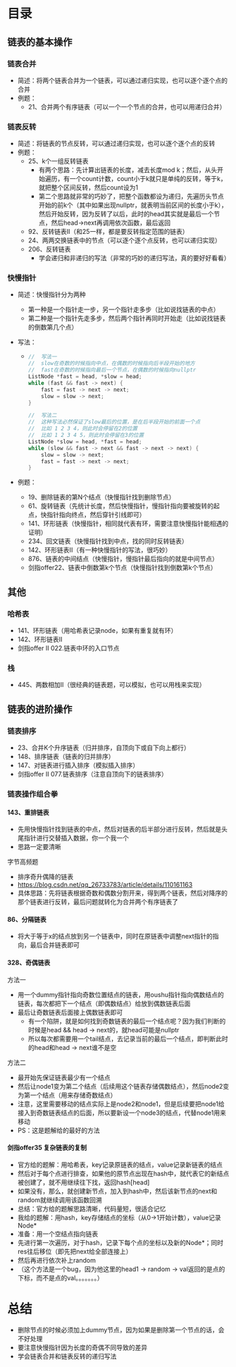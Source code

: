 # 目录

## 链表的基本操作

### 链表合并

- 简述：将两个链表合并为一个链表，可以通过递归实现，也可以逐个逐个点的合并
- 例题：
  - 21、合并两个有序链表（可以一个一个节点的合并，也可以用递归合并）





### 链表反转

- 简述：将链表的节点反转，可以通过递归实现，也可以逐个逐个点的反转
- 例题：
  - 25、k个一组反转链表
    - 有两个思路：先计算出链表的长度，减去长度mod k；然后，从头开始遍历，有一个count计数，count小于k就只是单纯的反转，等于k，就把整个区间反转，然后count设为1
    - 第二个思路就非常的巧妙了，把整个函数都设为递归，先遍历头节点开始的前k个（其中如果出现nullptr，就表明当前区间的长度小于k），然后开始反转，因为反转了以后，此时的head其实就是最后一个节点，然后head->next再调用依次函数，最后返回
  - 92、反转链表II（和25一样，都是要反转指定范围的链表）
  - 24、两两交换链表中的节点（可以逐个逐个点反转，也可以递归实现）
  - 206、反转链表
    - 学会递归和非递归的写法（非常的巧妙的递归写法，真的要好好看看）





### 快慢指针

- 简述：快慢指针分为两种

  - 第一种是一个指针走一步，另一个指针走多步（比如说找链表的中点）
  - 第二种是一个指针先走多步，然后两个指针再同时开始走（比如说找链表的倒数第几个点）

- 写法：

  - ```cpp
    //	写法一
    //	slow在奇数的时候指向中点，在偶数的时候指向后半段开始的地方
    //	fast在奇数的时候指向最后一个节点，在偶数的时候指向nullptr
    ListNode *fast = head, *slow = head;
    while (fast && fast -> next) {
        fast = fast -> next -> next;
        slow = slow -> next;
    }
    
    //	写法二
    //	这种写法必然保证了slow最后的位置，是在后半段开始的前面一个点
    //	比如 1 2 3 4，则此时会停留在2的位置
    //	比如 1 2 3 4 5，则此时会停留在3的位置
    ListNode *slow = head, *fast = head;
    while (slow && fast -> next && fast -> next -> next) {
        slow = slow -> next;
    	fast = fast -> next -> next;
    }
    ```

- 例题：

  - 19、删除链表的第N个结点（快慢指针找到删除节点）
  - 61、旋转链表（先统计长度，然后快慢指针，慢指针指向要被旋转的起点，快指针指向终点，然后穿针引线即可）
  - 141、环形链表（快慢指针，相同就代表有环，需要注意快慢指针能相遇的证明）
  - 234、回文链表（快慢指针找到中点，找的同时反转链表）
  - 142、环形链表II（有一种快慢指针的写法，很巧妙）
  - 876、链表的中间结点（快慢指针，慢指针最后指向的就是中间节点）
  - 剑指offer22、链表中倒数第k个节点（快慢指针找到倒数第k个节点）





## 其他

### 哈希表

- 141、环形链表（用哈希表记录node，如果有重复就有环）
- 142、环形链表II
- 剑指offer II 022.链表中环的入口节点





### 栈

- 445、两数相加II（很经典的链表题，可以模拟，也可以用栈来实现）







## 链表的进阶操作

### 链表排序

- 23、合并K个升序链表（归并排序，自顶向下或自下向上都行）
- 148、排序链表（链表的归并排序）
- 147、对链表进行插入排序（模拟插入排序）
- 剑指offer II 077.链表排序（注意自顶向下的链表排序）





### 链表操作组合拳

#### 143、重排链表

- 先用快慢指针找到链表的中点，然后对链表的后半部分进行反转，然后就是头尾指针进行交替插入数据，你一个我一个
- 思路一定要清晰



字节高频题
- 排序奇升偶降的链表
- https://blog.csdn.net/qq_26733783/article/details/110161163
- 具体思路：先将链表根据奇数和偶数分割开来，得到两个链表，然后对降序的那个链表进行反转，最后问题就转化为合并两个有序链表了



#### 86、分隔链表

- 将大于等于x的结点放到另一个链表中，同时在原链表中调整next指针的指向，最后合并链表即可



#### 328、奇偶链表

方法一

- 用一个dummy指针指向奇数位置结点的链表，用oushu指针指向偶数结点的链表，每次都把下一个结点（即偶数结点）给放到偶数链表后面
- 最后让奇数链表后面接上偶数链表即可
  - 有一个陷阱，就是如何找到奇数链表的最后一个结点呢？因为我们判断的时候是head && head -> next的，就head可能是nullptr
  - 所以每次都需要用一个tail结点，去记录当前的最后一个结点，即判断此时的head和head -> next谁不是空



方法二

- 最开始先保证链表最少有一个结点
- 然后让node1变为第二个结点（后续用这个链表存储偶数结点），然后node2变为第一个结点（用来存储奇数结点）
- 注意，这里需要移动的结点实际上是node2和node1，但是后续要把node1给接入到奇数链表结点的后面，所以要新设一个node3的结点，代替node1用来移动
- PS：这是题解给的最好的方法





#### 剑指offer35 复杂链表的复制

- 官方给的题解：用哈希表，key记录原链表的结点，value记录新链表的结点
- 然后对于每个点进行排查，如果他的原节点出现在hash中，就代表它的新结点被创建了，就不用继续往下找，返回hash[head]
- 如果没有，那么，就创建新节点，加入到hash中，然后该新节点的next和random就继续调用该函数回溯
- 总结：官方给的题解思路清晰，代码量短，很适合记忆
- 我给的题解：用hash，key存储结点的坐标（从0->1开始计数），value记录Node*
- 准备：用一个空结点指向链表
- 先进行第一次遍历，对于hash，记录下每个点的坐标以及新的Node*；同时res往后移位（即先把next给全部连接上）
- 然后再进行依次补上random
- （这个方法是一个bug，因为他这里的head1 -> random -> val返回的是点的下标，而不是点的val。。。。。。。）







# 总结

- 删除节点的时候必须加上dummy节点，因为如果是删除第一个节点的话，会不好处理
- 要注意快慢指针因为长度的奇偶不同导致的差异
- 学会链表合并和链表反转的递归写法
